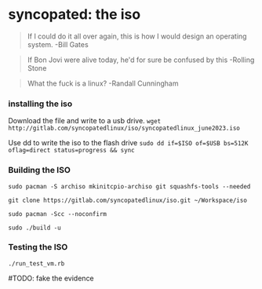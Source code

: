 # syncopated: the iso

> If I could do it all over again, this is how I would design an operating system. -Bill Gates

> If Bon Jovi were alive today, he'd for sure be confused by this -Rolling Stone

> What the fuck is a linux? -Randall Cunningham


### installing the iso

Download the file and write to a usb drive.
`wget http://gitlab.com/syncopatedlinux/iso/syncopatedlinux_june2023.iso`

Use dd to write the iso to the flash drive
`sudo dd if=$ISO of=$USB bs=512K oflag=direct status=progress && sync`

### Building the ISO

`sudo pacman -S archiso mkinitcpio-archiso git squashfs-tools --needed`

`git clone https://gitlab.com/syncopatedlinux/iso.git ~/Workspace/iso`

`sudo pacman -Scc --noconfirm`

`sudo ./build -u`

### Testing the ISO

`./run_test_vm.rb`

#TODO: fake the evidence
